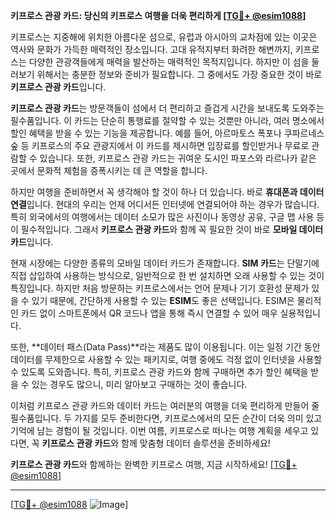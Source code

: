 **키프로스 관광 카드: 당신의 키프로스 여행을 더욱 편리하게 [[TG💪+ @esim1088](https://t.me/s/esim1088)]**

키프로스는 지중해에 위치한 아름다운 섬으로, 유럽과 아시아의 교차점에 있는 이곳은 역사와 문화가 가득한 매력적인 장소입니다. 고대 유적지부터 화려한 해변까지, 키프로스는 다양한 관광객들에게 매력을 발산하는 매력적인 목적지입니다. 하지만 이 섬을 둘러보기 위해서는 충분한 정보와 준비가 필요합니다. 그 중에서도 가장 중요한 것이 바로 **키프로스 관광 카드**입니다.

**키프로스 관광 카드**는 방문객들이 섬에서 더 편리하고 즐겁게 시간을 보내도록 도와주는 필수품입니다. 이 카드는 단순히 통행료를 절약할 수 있는 것뿐만 아니라, 여러 명소에서 할인 혜택을 받을 수 있는 기능을 제공합니다. 예를 들어, 아르마토스 폭포나 쿠파르네스 숲 등 키프로스의 주요 관광지에서 이 카드를 제시하면 입장료를 할인받거나 무료로 관람할 수 있습니다. 또한, 키프로스 관광 카드는 귀여운 도시인 파포스와 라르나카 같은 곳에서 문화적 체험을 증폭시키는 데 큰 역할을 합니다.

하지만 여행을 준비하면서 꼭 생각해야 할 것이 하나 더 있습니다. 바로 **휴대폰과 데이터 연결**입니다. 현대의 우리는 언제 어디서든 인터넷에 연결되어야 하는 경우가 많습니다. 특히 외국에서의 여행에서는 데이터 소모가 많은 사진이나 동영상 공유, 구글 맵 사용 등이 필수적입니다. 그래서 **키프로스 관광 카드**와 함께 꼭 필요한 것이 바로 **모바일 데이터 카드**입니다.

현재 시장에는 다양한 종류의 모바일 데이터 카드가 존재합니다. **SIM 카드**는 단말기에 직접 삽입하여 사용하는 방식으로, 일반적으로 한 번 설치하면 오래 사용할 수 있는 것이 특징입니다. 하지만 처음 방문하는 키프로스에서는 언어 문제나 기기 호환성 문제가 있을 수 있기 때문에, 간단하게 사용할 수 있는 **ESIM**도 좋은 선택입니다. ESIM은 물리적인 카드 없이 스마트폰에서 QR 코드나 앱을 통해 즉시 연결할 수 있어 매우 실용적입니다.

또한, **데이터 패스(Data Pass)**라는 제품도 많이 이용됩니다. 이는 일정 기간 동안 데이터를 무제한으로 사용할 수 있는 패키지로, 여행 중에도 걱정 없이 인터넷을 사용할 수 있도록 도와줍니다. 특히, 키프로스 관광 카드와 함께 구매하면 추가 할인 혜택을 받을 수 있는 경우도 많으니, 미리 알아보고 구매하는 것이 좋습니다.

이처럼 키프로스 관광 카드와 데이터 카드는 여러분의 여행을 더욱 편리하게 만들어 줄 필수품입니다. 두 가지를 모두 준비한다면, 키프로스에서의 모든 순간이 더욱 의미 있고 기억에 남는 경험이 될 것입니다. 이번 여름, 키프로스로 떠나는 여행 계획을 세우고 있다면, 꼭 **키프로스 관광 카드**와 함께 맞춤형 데이터 솔루션을 준비하세요!

**키프로스 관광 카드**와 함께하는 완벽한 키프로스 여행, 지금 시작하세요! [[TG💪+ @esim1088](https://t.me/s/esim1088)]

---

[[TG💪+ @esim1088](https://t.me/s/esim1088) ![Image](https://i.postimg.cc/Y0z9fWf4/image.png)]